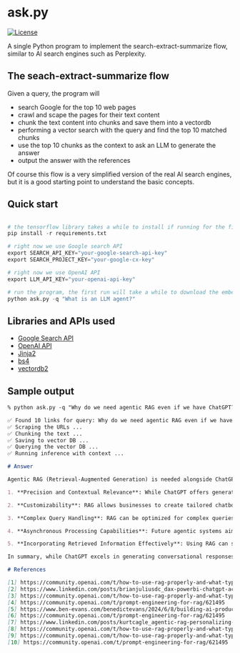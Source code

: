 # ask.py

[![License](https://img.shields.io/github/license/yoheinakajima/ditto)](LICENSE)

A single Python program to implement the search-extract-summarize flow, similar to AI search
engines such as Perplexity.

## The seach-extract-summarize flow

Given a query, the program will

- search Google for the top 10 web pages
- crawl and scape the pages for their text content
- chunk the text content into chunks and save them into a vectordb
- performing a vector search with the query and find the top 10 matched chunks
- use the top 10 chunks as the context to ask an LLM to generate the answer
- output the answer with the references

Of course this flow is a very simplified version of the real AI search engines, but it is a good
starting point to understand the basic concepts.

## Quick start

```Python

# the tensorflow library takes a while to install if running for the first time
pip install -r requirements.txt

# right now we use Google search API
export SEARCH_API_KEY="your-google-search-api-key"
export SEARCH_PROJECT_KEY="your-google-cx-key"

# right now we use OpenAI API
export LLM_API_KEY="your-openai-api-key"

# run the program, the first run will take a while to download the embedding model
python ask.py -q "What is an LLM agent?"
```

## Libraries and APIs used

- [Google Search API](https://developers.google.com/custom-search/v1/overview)
- [OpenAI API](https://beta.openai.com/docs/api-reference/completions/create)
- [Jinja2](https://jinja.palletsprojects.com/en/3.0.x/)
- [bs4](https://www.crummy.com/software/BeautifulSoup/bs4/doc/)
- [vectordb2](https://github.com/kagisearch/vectordb)

## Sample output

```Markdown
% python ask.py -q "Why do we need agentic RAG even if we have ChatGPT?"

✅ Found 10 links for query: Why do we need agentic RAG even if we have ChatGPT?
✅ Scraping the URLs ...
✅ Chunking the text ...
✅ Saving to vector DB ...
✅ Querying the vector DB ...
✅ Running inference with context ...

# Answer

Agentic RAG (Retrieval-Augmented Generation) is needed alongside ChatGPT for several reasons:

1. **Precision and Contextual Relevance**: While ChatGPT offers generative responses, it may not reliably provide precise answers, especially when specific, accurate information is critical[5]. Agentic RAG enhances this by integrating retrieval mechanisms that improve response context and accuracy, allowing users to access the most relevant and recent data without the need for costly model fine-tuning[2].

2. **Customizability**: RAG allows businesses to create tailored chatbots that can securely reference company-specific data[2]. In contrast, ChatGPT’s broader capabilities may not be directly suited for specialized, domain-specific questions without comprehensive customization[3].

3. **Complex Query Handling**: RAG can be optimized for complex queries and can be adjusted to work better with specific types of inputs, such as comparing and contrasting information, a task where ChatGPT may struggle under certain circumstances[9]. This level of customization can lead to better performance in niche applications where precise retrieval of information is crucial.

4. **Asynchronous Processing Capabilities**: Future agentic systems aim to integrate asynchronous handling of actions, allowing for parallel processing and reducing wait times for retrieval and computation, which is a limitation in the current form of ChatGPT[7]. This advancement would enhance overall efficiency and responsiveness in conversations.

5. **Incorporating Retrieved Information Effectively**: Using RAG can significantly improve how retrieved information is utilized within a conversation. By effectively managing the context and relevance of retrieved documents, RAG helps in framing prompts that can guide ChatGPT towards delivering more accurate responses[10].

In summary, while ChatGPT excels in generating conversational responses, agentic RAG brings precision, customization, and efficiency that can significantly enhance the overall conversational AI experience.

# References

[1] https://community.openai.com/t/how-to-use-rag-properly-and-what-types-of-query-it-is-good-at/658204
[2] https://www.linkedin.com/posts/brianjuliusdc_dax-powerbi-chatgpt-activity-7235953280177041408-wQqq
[3] https://community.openai.com/t/how-to-use-rag-properly-and-what-types-of-query-it-is-good-at/658204
[4] https://community.openai.com/t/prompt-engineering-for-rag/621495
[5] https://www.ben-evans.com/benedictevans/2024/6/8/building-ai-products
[6] https://community.openai.com/t/prompt-engineering-for-rag/621495
[7] https://www.linkedin.com/posts/kurtcagle_agentic-rag-personalizing-and-optimizing-activity-7198097129993613312-z7Sm
[8] https://community.openai.com/t/how-to-use-rag-properly-and-what-types-of-query-it-is-good-at/658204
[9] https://community.openai.com/t/how-to-use-rag-properly-and-what-types-of-query-it-is-good-at/658204
[10] https://community.openai.com/t/prompt-engineering-for-rag/621495
```

